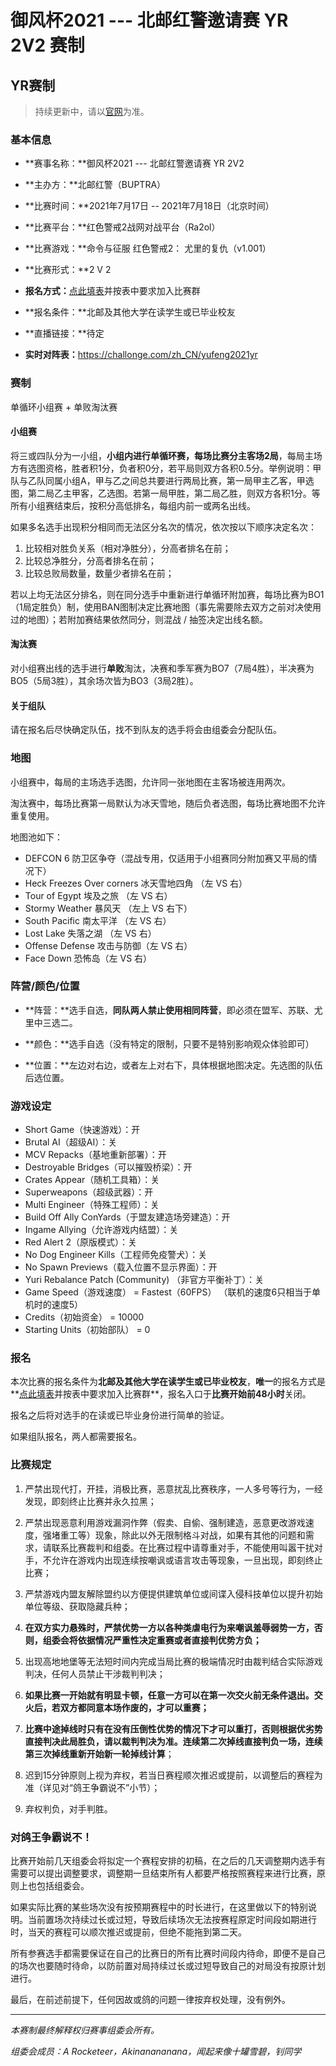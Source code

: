御风杯2021 --- 北邮红警邀请赛 YR 2V2 赛制
=======================================

YR赛制
------

> 持续更新中，请以[官网](https://buptra.net/)为准。

### 基本信息

-   **赛事名称：**御风杯2021 --- 北邮红警邀请赛 YR 2V2

-   **主办方：**北邮红警（BUPTRA）

-   **比赛时间：**2021年7月17日 -- 2021年7月18日（北京时间）

-   **比赛平台：**红色警戒2战网对战平台（Ra2ol）

-   **比赛游戏：**命令与征服 红色警戒2： 尤里的复仇（v1.001）

-   **比赛形式：**2 V 2

-   **报名方式：**[点此填表](http://buptra-tournaments.mikecrm.com/zcnj8cq)并按表中要求加入比赛群

-   **报名条件：**北邮及其他大学在读学生或已毕业校友

-   **直播链接：**待定

-   **实时对阵表：**<https://challonge.com/zh_CN/yufeng2021yr>

### 赛制

单循环小组赛 + 单败淘汰赛

#### 小组赛

将三或四队分为一小组，**小组内进行单循环赛，每场比赛分主客场2局**，每局主场方有选图资格，胜者积1分，负者积0分，若平局则双方各积0.5分。举例说明：甲队与乙队同属小组A，甲与乙之间总共要进行两局比赛，第一局甲主乙客，甲选图，第二局乙主甲客，乙选图。若第一局甲胜，第二局乙胜，则双方各积1分。等所有小组赛结束后，按积分高低排名，每组内前一或两名出线。

如果多名选手出现积分相同而无法区分名次的情况，依次按以下顺序决定名次：

1.  比较相对胜负关系（相对净胜分），分高者排名在前；
2.  比较总净胜分，分高者排名在前；
3.  比较总败局数量，数量少者排名在前；

若以上均无法区分排名，则在同分选手中重新进行单循环附加赛，每场比赛为BO1（1局定胜负）制，使用BAN图制决定比赛地图（事先需要除去双方之前对决使用过的地图）；若附加赛结果依然同分，则混战
/ 抽签决定出线名额。

#### 淘汰赛

对小组赛出线的选手进行**单败**淘汰，决赛和季军赛为BO7（7局4胜），半决赛为BO5（5局3胜），其余场次皆为BO3（3局2胜）。

#### 关于组队

请在报名后尽快确定队伍，找不到队友的选手将会由组委会分配队伍。

### 地图

小组赛中，每局的主场选手选图，允许同一张地图在主客场被连用两次。

淘汰赛中，每场比赛第一局默认为冰天雪地，随后负者选图，每场比赛地图不允许重复使用。

地图池如下：

-   DEFCON 6 防卫区争夺（混战专用，仅适用于小组赛同分附加赛又平局的情况下）
-   Heck Freezes Over corners 冰天雪地四角 （左 VS 右）
-   Tour of Egypt 埃及之旅 （左 VS 右）
-   Stormy Weather 暴风天 （左上 VS 右下）
-   South Pacific 南太平洋 （左 VS 右）
-   Lost Lake 失落之湖 （左 VS 右）
-   Offense Defense 攻击与防御（左 VS 右）
-   Face Down 恐怖岛（左 VS 右）

### 阵营/颜色/位置

-   **阵营：**选手自选，**同队两人禁止使用相同阵营**，即必须在盟军、苏联、尤里中三选二。

-   **颜色：**选手自选（没有特定的限制，只要不是特别影响观众体验即可）

-   **位置：**左边对右边，或者左上对右下，具体根据地图决定。先选图的队伍后选位置。

### 游戏设定

-   Short Game（快速游戏）：开
-   Brutal AI（超级AI）：关
-   MCV Repacks（基地重新部署）：开
-   Destroyable Bridges（可以摧毁桥梁）：开
-   Crates Appear（随机工具箱）：关
-   Superweapons（超级武器）：开
-   Multi Engineer（特殊工程师）：关
-   Build Off Ally ConYards（于盟友建造场旁建造）：开
-   Ingame Allying（允许游戏内结盟）：关
-   Red Alert 2（原版模式）：关
-   No Dog Engineer Kills（工程师免疫警犬）：关
-   No Spawn Previews（载入位置不显示界面）：开
-   Yuri Rebalance Patch (Community) （非官方平衡补丁）：关
-   Game Speed（游戏速度） = Fastest（60FPS）
    （联机的速度6只相当于单机时的速度5）
-   Credits（初始资金） = 10000
-   Starting Units（初始部队） = 0

### 报名

本次比赛的报名条件为**北邮及其他大学在读学生或已毕业校友**，**唯一**的报名方式是**[点此填表](http://buptra-tournaments.mikecrm.com/zcnj8cq)并按表中要求加入比赛群**，报名入口于**比赛开始前48小时**关闭。

报名之后将对选手的在读或已毕业身份进行简单的验证。

如果组队报名，两人都需要报名。

### 比赛规定

1.  严禁出现代打，开挂，消极比赛，恶意扰乱比赛秩序，一人多号等行为，一经发现，即刻终止比赛并永久拉黑；

2.  严禁出现恶意利用游戏漏洞作弊（假卖、自偷、强制建造，恶意更改游戏速度，强堵重工等）现象，除此以外无限制格斗对战，如果有其他的问题和需求，请联系比赛裁判和组委。在比赛过程中请尊重对手，不能使用叫嚣干扰对手，不允许在游戏内出现连续按嘲讽或语言攻击等现象，一旦出现，即刻终止比赛；

3.  严禁游戏内盟友解除盟约以方便提供建筑单位或间谍入侵科技单位以提升初始单位等级、获取隐藏兵种；

4.  **在双方实力悬殊时，严禁优势一方以各种类虐电行为来嘲讽羞辱弱势一方，否则，组委会将依据情况严重性决定重赛或者直接判优势方负；**

5.  出现高地地堡等无法短时间内完成当局比赛的极端情况时由裁判结合实际游戏判决，任何人员禁止干涉裁判判决；

6.  **如果比赛一开始就有明显卡顿，任意一方可以在第一次交火前无条件退出。交火后，若双方都同意本场作废的，才可以重赛；**

7.  **比赛中途掉线时只有在没有压倒性优势的情况下才可以重打，否则根据优劣势直接判决此局胜负，请以裁判判决为准。连续第二次掉线直接判负一场，连续第三次掉线重新开始新一轮掉线计算**；

8.  迟到15分钟原则上视为弃权，若当日赛程顺次推迟或提前，以调整后的赛程为准（详见对“鸽王争霸说不”小节）；

9.  弃权判负，对手判胜。

### 对鸽王争霸说不！

比赛开始前几天组委会将拟定一个赛程安排的初稿，在之后的几天调整期内选手有需要可以提出调整要求，调整期一旦结束所有人都要严格按照赛程来进行比赛，原则上也包括组委会。

如果实际比赛的某些场次没有按预期赛程中的时长进行，在这里做以下的特别说明。当前置场次持续过长或过短，导致后续场次无法按赛程原定时间段如期进行时，当天的赛程可以顺次推迟或提前，但绝不能拖到第二天。

所有参赛选手都需要保证在自己的比赛日的所有比赛时间段内待命，即便不是自己的场次也要随时待命，以防前置对局持续过长或过短导致自己的对局没有按原计划进行。

最后，在前述前提下，任何因故或鸽的问题一律按弃权处理，没有例外。

------------------------------------------------------------------------

*本赛制最终解释权归赛事组委会所有。*

*组委会成员：A Rocketeer，Akinanananana，闻起来像十罐雪碧，钊同学*
